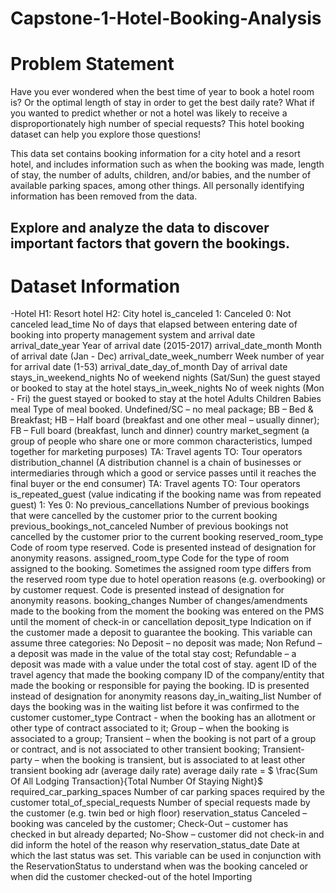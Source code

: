 # Capstone-1-Hotel-Booking-Analysis

# Problem Statement
Have you ever wondered when the best time of year to book a hotel room is? Or the optimal length of stay in order to get the best daily rate? What if you wanted to predict whether or not a hotel was likely to receive a disproportionately high number of special requests? This hotel booking dataset can help you explore those questions!

This data set contains booking information for a city hotel and a resort hotel, and includes information such as when the booking was made, length of stay, the number of adults, children, and/or babies, and the number of available parking spaces, among other things. All personally identifying information has been removed from the data. </b>
## Explore and analyze the data to discover important factors that govern the bookings. </b>

# Dataset Information
-Hotel
H1: Resort hotel
H2: City hotel
is_canceled
1: Canceled
0: Not canceled
lead_time
No of days that elapsed between entering date of booking into property management system and arrival date
arrival_date_year
Year of arrival date (2015-2017)
arrival_date_month
Month of arrival date (Jan - Dec)
arrival_date_week_numberr
Week number of year for arrival date (1-53)
arrival_date_day_of_month
Day of arrival date
stays_in_weekend_nights
No of weekend nights (Sat/Sun) the guest stayed or booked to stay at the hotel
stays_in_week_nights
No of week nights (Mon - Fri) the guest stayed or booked to stay at the hotel
Adults
Children
Babies
meal
Type of meal booked. Undefined/SC – no meal package; BB – Bed & Breakfast; HB – Half board (breakfast and one other meal – usually dinner); FB – Full board (breakfast, lunch and dinner)
country
market_segment (a group of people who share one or more common characteristics, lumped together for marketing purposes)
TA: Travel agents
TO: Tour operators
distribution_channel (A distribution channel is a chain of businesses or intermediaries through which a good or service passes until it reaches the final buyer or the end consumer)
TA: Travel agents
TO: Tour operators
is_repeated_guest (value indicating if the booking name was from repeated guest)
1: Yes
0: No
previous_cancellations
Number of previous bookings that were cancelled by the customer prior to the current booking
previous_bookings_not_canceled
Number of previous bookings not cancelled by the customer prior to the current booking
reserved_room_type
Code of room type reserved. Code is presented instead of designation for anonymity reasons.
assigned_room_type
Code for the type of room assigned to the booking. Sometimes the assigned room type differs from the reserved room type due to hotel operation reasons (e.g. overbooking) or by customer request. Code is presented instead of designation for anonymity reasons.
booking_changes
Number of changes/amendments made to the booking from the moment the booking was entered on the PMS until the moment of check-in or cancellation
deposit_type
Indication on if the customer made a deposit to guarantee the booking. This variable can assume three categories: No Deposit – no deposit was made; Non Refund – a deposit was made in the value of the total stay cost; Refundable – a deposit was made with a value under the total cost of stay.
agent
ID of the travel agency that made the booking
company
ID of the company/entity that made the booking or responsible for paying the booking. ID is presented instead of designation for anonymity reasons
day_in_waiting_list
Number of days the booking was in the waiting list before it was confirmed to the customer
customer_type
Contract - when the booking has an allotment or other type of contract associated to it;
Group – when the booking is associated to a group;
Transient – when the booking is not part of a group or contract, and is not associated to other transient booking;
Transient-party – when the booking is transient, but is associated to at least other transient booking
adr (average daily rate)
average daily rate = $ \frac{Sum Of All Lodging Transaction}{Total Number Of Staying Night}$
required_car_parking_spaces
Number of car parking spaces required by the customer
total_of_special_requests
Number of special requests made by the customer (e.g. twin bed or high floor)
reservation_status
Canceled – booking was canceled by the customer;
Check-Out – customer has checked in but already departed;
No-Show – customer did not check-in and did inform the hotel of the reason why
reservation_status_date
Date at which the last status was set. This variable can be used in conjunction with the ReservationStatus to understand when was the booking canceled or when did the customer checked-out of the hotel
Importing
